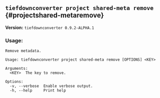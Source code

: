 ## `tiefdownconverter project shared-meta remove` {#projectshared-metaremove}

**Version:** `tiefdownconverter 0.9.2-ALPHA.1`

### Usage:
```
Remove metadata.

Usage: tiefdownconverter project shared-meta remove [OPTIONS] <KEY>

Arguments:
  <KEY>  The key to remove.

Options:
  -v, --verbose  Enable verbose output.
  -h, --help     Print help
```

